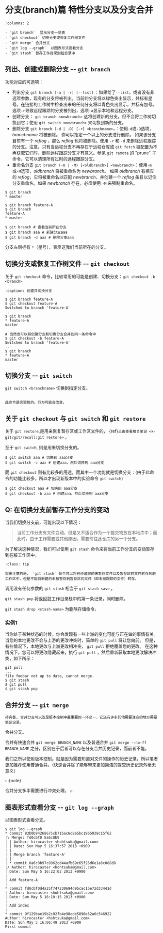 # 分支(branch)篇  特性分支以及分支合并

```{hlist}
:columns: 2

- `git branch`  显示分支一览表
- `git checkout` 切换分支或恢复工作树文件
- `git merge` 合并分支
- `git log --graph`  以图表形式查看分支
- `git stash` 暂存工作目录到脏目录中
```
 
## 列出、创建或删除分支 -- `git branch`

功能对应的可选项：

* 列出分支 `git branch [-a | -r] [--list]` ：如果给了`--list`，或者没有非选项参数，现有的分支将被列出，当前的分支将以绿色突出显示，并标有星号。在链接的工作树中检查出来的任何分支将以青色突出显示，并标有加号。选项`-r`导致远程跟踪的分支被列出，选项`-a`显示本地和远程分支。
* 创建分支： `git branch <newbranch>` 这将创建新的分支，但不会将工作树切换到它；使用 `git switch <newbranch>` 来切换到新的分支。
* 删除分支  `git branch (-d | -D) [-r] <branchname>…​` ：使用`-d`或`-D`选项，*branchname* 将被删除。 你可以指定一个以上的分支进行删除。 如果该分支目前有一个 *reflog* ，那么 *reflog* 也将被删除。使用 `-r` 和 `-d` 来删除远程跟踪的分支。注意，只有当远程分支不再存在于远程仓库或 `git fetch` 被配置为不再获取它们时，删除远程跟踪分支才有意义。参见 `git remote` 的 "prune" 子命令，它可以清理所有过时的远程跟踪分支。
* 重命名分支 `git branch (-m | -M) [<oldbranch>] <newbranch>`​ ：使用`-m`或`-M`选项，*oldbranch* 将被重命名为 *newbranch*。 如果 *oldbranch* 有相应的 *reflog*，它将被重命名以匹配 *newbranch*，并创建一个 *reflog* 条目以记住分支重命名。如果 *newbranch* 存在，必须使用 `-M` 来强制重命名。

```shell
$ git branch
* master

$ git branch feature-A
$ git branch
feature-A
* master

$ git branch # 查看当前所在分支
$ git branch aaa # 新建分支aaa
$ git branch -d aaa # 删除分支aaa
```

分支左侧标有 `*`（星号），表示这我们当前所在的分支。

## 切换分支或恢复工作树文件 -- `git checkout`

关于 `git checkout` 命令，比较常用的可能是创建、切换分支：`git checkout -b <branch>`

```{code-block} shell
:caption: 创建并切换分支

$ git branch feature-A
$ git checkout feature-A
Switched to branch 'feature-A'
..
$ git branch
* feature-A
master

# 当然也可以将创建分支和切换分支合并到同一条命令中
$ git checkout -b feature-A
Switched to branch 'feature-A'
..
$ git branch
* feature-A
master
```

## 切换分支 -- `git switch`

`git switch <branchname>` 切换到指定分支。 


```{warning}

此命令是实验性的。行为可能会改变。

```

## 关于 `git checkout` 与 `git switch` 和 `git restore`

关于 `git restore`,是用来恢复暂存区或工作区文件的， {ref}`点击查看相关笔记 <k-git/git/recall:git restore>` 。

至于 `git switch`, 则是用来切换分支的。

```shell
$ git switch aaa # 切换到 aaa分支
$ git switch -c aaa # 创建aaa，然后切换到 aaa分支
```

而 `git checkout` 则有比较多的用途，而其中一个功能就是切换分支：(由于此命令的功能比较多，所以才出现新版本中的实验命令 `git switch`)

```shell
$ git checkout aaa # 切换到 aaa分支
$ git checkout -b aaa # 创建aaa，然后切换到 aaa分支
```

## Q: 在切换分支前暂存工作分支的变动

当我们切换分支前，可能出现以下情况： 

> 当前工作分支有文件变动，但是又不适合作为一个提交物放在本地库中；而此时，由于工作需要或其他原因，需要前往此仓库的另一个分支。

为了解决这种情况，我们可以使用 `git stash` 命令来将当前工作分支的变动暂存到在脏工作区中。

```{admonition} 特别注意
:class: tip

需要注意的是， `git stash` 命令可以将已经追踪的未暂存文件以及暂存区的文件转存到脏工作区中，但是不能将新建的未被暂存到暂存区的文件（即未被跟踪的文件）转存。

```
调用没有任何参数的 `git stash` 相当于 `git stash save` 。

`git stash pop` 将返回脏工作目录栈中的第一条记录，同时删除。

`git stash drop <stash-name>` 为删除存储命令。


### 实例1

当你处于某种状态的时候，你会发现有一些上游的变化可能与正在做的事情有关。当您的本地更改不会与上游的更改冲突时，简单的 `git pull` 将让您向前。
但是，有些情况下，本地更改与上游更改相冲突， `git pull` 拒绝覆盖您的更改。 在这种情况下，您可以将更改隐藏起来，执行  `git pull` ，然后重新获取本地更改解决冲突，如下所示：

```shell
git pull
...
file foobar not up to date, cannot merge.
$ git stash
$ git pull
$ git stash pop
```


## 合并分支 -- `git merge`

```{todo}
待完善, 合并分支可以说是版本控制中最重要的一环之一，它还有许多其他需要注意的地方需要笔记记录。
```


合并分支。

合并有快速合并 `git merge BRANCH_NAME` 以及普通合并 `git merge --no-ff BRANCH_NAME` 之分，区别在于后者可以存在分支合并历史记录，而前者不能。

我们之所以使用版本控制，就是因为需要知道对文件的操作的历史记录，所以笔者更加推荐使用普通合并。（快速合并除了能够带来更加简洁的提交历史记录外毫无意义）

:::{note}

合并分支多半需要进行冲突处理。
:::

## 图表形式查看分支 -- `git log --graph`

以图表形式查看分支。

```shell
$ git log --graph
* commit 83b0b94268675cb715ac6c8a5bc1965938c15f62
|\ Merge: fd0cbf0 8a6c8b9
| | Author: hirocaster <hohtsuka@gmail.com>
| | Date: Sun May 5 16:37:57 2013 +0900
| |
| | Merge branch 'feature-A'
| |
| * commit 8a6c8b97c8962cd44afb69c65f26d6e1a6c088d8
|/ Author: hirocaster <hohtsuka@gmail.com>
| Date: Sun May 5 16:22:02 2013 +0900
|
| Add feature-A
|
* commit fd0cbf0d4a25f747230694d95cac1be72d33441d
| Author: hirocaster <hohtsuka@gmail.com>
| Date: Sun May 5 16:10:15 2013 +0900
|
| Add index
|
* commit 9f129bae19b2c82fb4e98cde5890e52a6c546922
Author: hirocaster <hohtsuka@gmail.com>
Date: Sun May 5 16:06:49 2013 +0900
First commit
```
